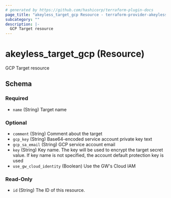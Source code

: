 ```yaml
---
# generated by https://github.com/hashicorp/terraform-plugin-docs
page_title: "akeyless_target_gcp Resource - terraform-provider-akeyless"
subcategory: ""
description: |-
  GCP Target resource
---
```


# akeyless_target_gcp (Resource)

GCP Target resource



<!-- schema generated by tfplugindocs -->
## Schema

### Required

- `name` (String) Target name

### Optional

- `comment` (String) Comment about the target
- `gcp_key` (String) Base64-encoded service account private key text
- `gcp_sa_email` (String) GCP service account email
- `key` (String) Key name. The key will be used to encrypt the target secret value. If key name is not specified, the account default protection key is used
- `use_gw_cloud_identity` (Boolean) Use the GW's Cloud IAM

### Read-Only

- `id` (String) The ID of this resource.


